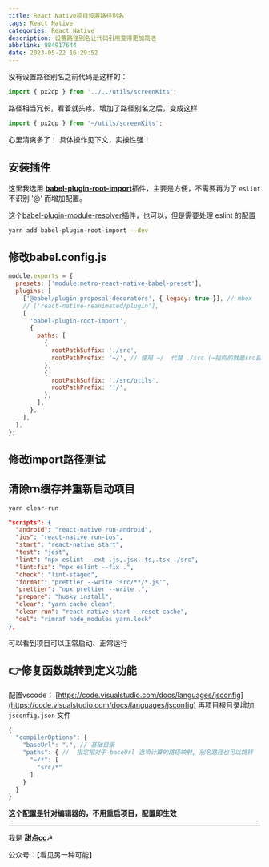 ```yaml
---
title: React Native项目设置路径别名
tags: React Native
categories: React Native
description: 设置路径别名让代码引用变得更加简洁
abbrlink: 984917644
date: 2023-05-22 16:29:52
---
```


没有设置路径别名之前代码是这样的：

```javascript
import { px2dp } from '../../utils/screenKits';
```

路径相当冗长，看着就头疼。增加了路径别名之后，变成这样

```javascript
import { px2dp } from '~/utils/screenKits';
```

心里清爽多了！
具体操作见下文，实操性强！

## 安装插件

这里我选用 [**babel-plugin-root-import**](https://github.com/entwicklerstube/babel-plugin-root-import)插件，主要是方便，不需要再为了 `eslint` 不识别 '@' 而增加配置。

这个[babel-plugin-module-resolver](https://links.jianshu.com/go?to=https%3A%2F%2Fgithub.com%2Ftleunen%2Fbabel-plugin-module-resolver)插件，也可以，但是需要处理 eslint 的配置

```bash
yarn add babel-plugin-root-import --dev
```

## 修改babel.config.js

```javascript
module.exports = {
  presets: ['module:metro-react-native-babel-preset'],
  plugins: [
    ['@babel/plugin-proposal-decorators', { legacy: true }], // mbox
    // ['react-native-reanimated/plugin'],
    [
      'babel-plugin-root-import',
      {
        paths: [
          {
            rootPathSuffix: './src',
            rootPathPrefix: '~/', // 使用 ~/  代替 ./src (~指向的就是src目录)
          },
          {
            rootPathSuffix: './src/utils',
            rootPathPrefix: '!/',
          },
        ],
      },
    ],
  ],
};

```

## 修改import路径测试

## 清除rn缓存并重新启动项目

```bash
yarn clear-run
```

```json
"scripts": {
  "android": "react-native run-android",
  "ios": "react-native run-ios",
  "start": "react-native start",
  "test": "jest",
  "lint": "npx eslint --ext .js,.jsx,.ts,.tsx ./src",
  "lint:fix": "npx eslint --fix .",
  "check": "lint-staged",
  "format": "prettier --write 'src/**/*.js'",
  "prettier": "npx prettier --write .",
  "prepare": "husky install",
  "clear": "yarn cache clean",
  "clear-run": "react-native start --reset-cache",
  "del": "rimraf node_modules yarn.lock"
},
```

可以看到项目可以正常启动、正常运行

## 👉修复函数跳转到定义功能

配置vscode： [https://code.visualstudio.com/docs/languages/jsconfig](https://code.visualstudio.com/docs/languages/jsconfig)
再项目根目录增加 `jsconfig.json` 文件

```javascript
{
  "compilerOptions": {
    "baseUrl": ".", // 基础目录
    "paths": { //  指定相对于 baseUrl 选项计算的路径映射, 别名路径也可以跳转
      "~/*": [
        "src/*"
      ]
    }
  }
}
```

**这个配置是针对编辑器的，不用重启项目，配置即生效**

---

我是 [**甜点cc**](https://blog.i-xiao.space/)☭

公众号：【看见另一种可能】